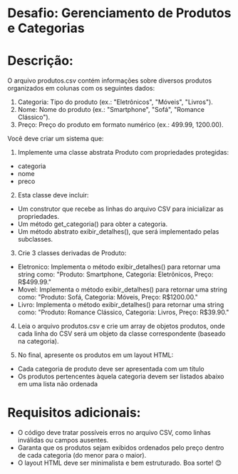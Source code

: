 # Desafio: Gerenciamento de Produtos e Categorias

# Descrição:

O arquivo produtos.csv contém informações sobre diversos produtos organizados em colunas com os seguintes dados:

1. Categoria: Tipo do produto (ex.: "Eletrônicos", "Móveis", "Livros").
2. Nome: Nome do produto (ex.: "Smartphone", "Sofá", "Romance Clássico").
3. Preço: Preço do produto em formato numérico (ex.: 499.99, 1200.00).

Você deve criar um sistema que:

1. Implemente uma classe abstrata Produto com propriedades protegidas:

- categoria
- nome
- preco

2. Esta classe deve incluir:

- Um construtor que recebe as linhas do arquivo CSV para inicializar as propriedades.
- Um método get_categoria() para obter a categoria.
- Um método abstrato exibir_detalhes(), que será implementado pelas subclasses.

3. Crie 3 classes derivadas de Produto:

- Eletronico: Implementa o método exibir_detalhes() para retornar uma string como:
"Produto: Smartphone, Categoria: Eletrônicos, Preço: R$499.99."
- Movel: Implementa o método exibir_detalhes() para retornar uma string como:
"Produto: Sofá, Categoria: Móveis, Preço: R$1200.00."
- Livro: Implementa o método exibir_detalhes() para retornar uma string como:
"Produto: Romance Clássico, Categoria: Livros, Preço: R$39.90."

4. Leia o arquivo produtos.csv e crie um array de objetos produtos, onde cada linha do CSV será um objeto da classe correspondente (baseado na categoria).

5. No final, apresente os produtos em um layout HTML:

- Cada categoria de produto deve ser apresentada com um título
- Os produtos pertencentes àquela categoria devem ser listados abaixo em uma lista não ordenada 

# Requisitos adicionais:

- O código deve tratar possíveis erros no arquivo CSV, como linhas inválidas ou campos ausentes.
- Garanta que os produtos sejam exibidos ordenados pelo preço dentro de cada categoria (do menor para o maior).
- O layout HTML deve ser minimalista e bem estruturado.
Boa sorte! 😊